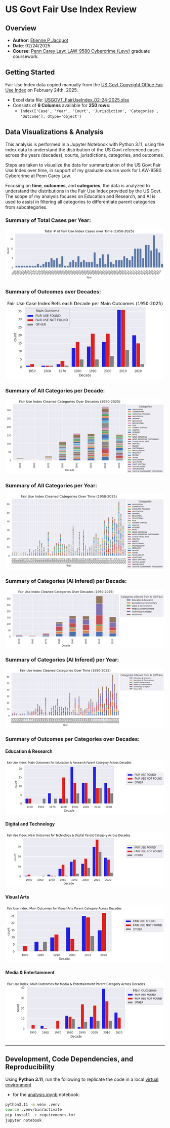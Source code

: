 # US Govt Fair Use Index Review

## Overview

- **Author**: [Etienne P Jacquot](mailto:etiennej@upenn.edu)
- **Date**: 02/24/2025
- **Course**: [Penn Carey Law: LAW-9580 Cybercrime (Levy)](https://goat.law.upenn.edu/cf/coursefinder/course-details/?course=cybercrime&sec=LAW%20958001&term=2025A&page=1) graduate coursework.

## Getting Started

Fair Use Index data copied manually from the [US Govt Copyright Office Fair Use Index](https://www.copyright.gov/fair-use/fair-index.html) on February 24th, 2025.
- Excel data file: [USGOVT_FairUseIndex_02-24-2025.xlsx](USGOVT_FairUseIndex_02-24-2025.xlsx)
- Consists of **6 Columns** available for **250 rows**: 
    - `Index(['Case', 'Year', 'Court', 'Jurisdiction', 'Categories', 'Outcome'], dtype='object')`


## Data Visualizations & Analysis

This analysis is performed in a Jupyter Notebook with Python 3.11, using the index data to understand the distribution of the US Govt referenced cases across the years (decades), courts, jurisdictions, categories, and outcomes. 

Steps are taken to visualize the data for summarization of the US Govt Fair Use Index over time, in support of my graduate course work for LAW-9580 Cybercrime at Penn Carey Law.

Focusing on **time**, **outcomes**, and **categories**, the data is analyzed to understand the distributions in the Fair Use Index provided by the US Govt. The scope of my analysis focuses on Education and Research, and AI is used to assist in filtering all categories to differentiate parent categories from subcategories.

### **Summary of Total Cases per Year**:

![](static/images/fui_year_counts_summary.png)

### **Summary of Outcomes over Decades**:

![](static/images/fui_decade_outcomes_summary.png)


### **Summary of All Categories per Decade**:

![](static/images/fui_categories_decades_summary.png)


### **Summary of All Categories per Year**:

![](static/images/fui_categories_summary.png)

### **Summary of Categories (AI Infered) per Decade**:

![](static/images/fui_categories_main_decade_summary.png)

### **Summary of Categories (AI Infered) per Year**:

![](static/images/fui_categories_main_years_summary.png)

### **Summary of Outcomes per Categories over Decades**:

#### Education & Research

![](./static/images/fui_education_research_outcomes_summary.png)

#### Digital and Technology

![](./static/images/fui_digital_technology_outcomes_summary.png)

#### Visual Arts

![](./static/images/fui_visual_arts_outcomes_summary.png)

#### Media & Entertainment

![](./static/images/fui_media_entertainment_outcomes_summary.png)


_____________________________


## Development, Code Dependencies, and Reproducibility

Using **Python 3.11**, run the following to replicate the code in a local [virtual environment](https://docs.python.org/3/library/venv.html) 

- for the [analysis.ipynb](analysis.ipynb) notebook:

```bash
python3.11 -m venv .venv
source .venv/bin/activate
pip install -r requirements.txt
jupyter notebook
```